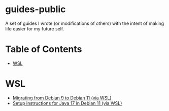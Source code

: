 # guides-public<!-- omit in toc -->
A set of guides I wrote (or modifications of others) with the intent of making life easier for my future self.

# Table of Contents<!-- omit in toc -->
- [WSL](#wsl)

# WSL
* [Migrating from Debian 9 to Debian 11 (via WSL)](./wsl/wsl-debian9-to-debian11.md)
* [Setup instructions for Java 17 in Debian 11 (via WSL)](./wsl/dev-setup-java-17.md)